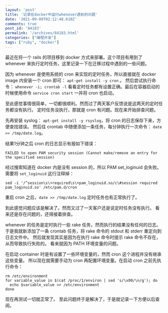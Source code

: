 ```yaml
---
layout: 'post'
title: '记录在docker中运行whenever遇到的问题'
date: '2021-09-09T02:12:48.610Z'
comments: true
post_id: '84183'
permalink: '/archives/84183.html'
categories: ["编程开发"]
tags: ["ruby", "docker"]
---
```


最近在将一个 rails 的项目移到 docker 方式来部署。这个项目有用到了 whenever 来执行定时任务，这里记录一下在迁移过程中遇到的一些问题。

因为 whenever 是使用系统的 cron 来实现的定时任务，所以直接就在 docker image 内安装一个 cron 即可： `apt-get install -y cron` 。
然后尝试执行命令： `whenever -i; crontab -l` 看看定时任务都有设置正确。最后在容器启动的时候使用命令 `service cron start` 一并将 cron 也启动。

至此感觉事情很简单，一切都很顺利。然而过了两天客户反馈说是这两天的定时任务都没有执行。
定时任务没执行，那就是 cron 有问题。现在来开始排查问题。

先再安装 syslog： `apt-get install -y rsyslog`，将 cron 的日志保存下来，方便查找错误。
然后往 crontab 中随便添加一条任务，每分钟执行一次命令： `date >> /tmp/date.log`。

结果1分钟之后 cron 的日志显示有报如下错误：
```
FAILED to open PAM security session (Cannot make/remove an entry for the specified session)
```

经过搜索知道在 docker 内是没有 session 的，所以 PAM set_loginuid 会失败。需要将 `set_loginuid` 这行注释掉：
```
sed -i '/^session\s\+required\s\+pam_loginuid.so/c\#session required pam_loginuid.so' /etc/pam.d/cron
```

重启 cron 之后，`date >> /tmp/date.log` 定时任务也有正常执行了。

到此感觉问题应该是解决了。然而又过了一天客户还是说定时任务没有执行。
看来还是存在问题的，还得接着排查。

whenever 的任务是定时执行一些 rake 任务，然而执行的结果没有任何的日志。
于是我就新添加了一条 crontab 任务，将 rake 命令的 stdout 和 stderr 重定向到日志文件中。
然后就发现其实是因为在执行 rake 命令时提示 rake 命令不存在，从而导致执行失败的。
看来就因为 PATH 环境变量的问题。

在启动 container 时是有设置了一些环境变量的，然而 cron 这个进程并没有继承这些变量。
所以现在就需要手动为 cron 再配置环境变量。在启动 cron 之前先执行命令：
```
rm /etc/environment
for variable_value in $(cat /proc/1/environ | sed 's/\x00/\n/g'); do
  echo $variable_value >> /etc/environment
done
```

现在再测试一切就正常了。
至此问题终于是解决了，于是就记录一下方便以后查阅。
